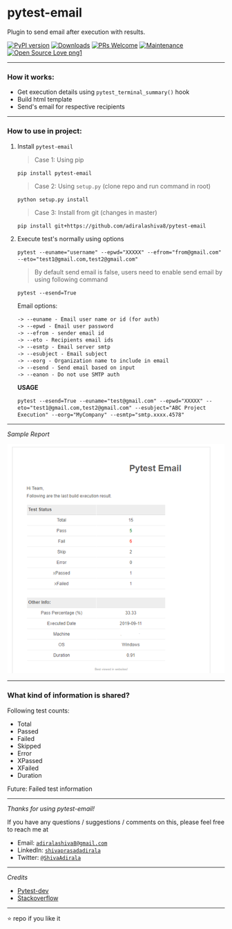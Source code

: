 # pytest-email


Plugin to send email after execution with results.

[![PyPI version](https://badge.fury.io/py/pytest-email.svg)](https://badge.fury.io/py/pytest-email)
[![Downloads](https://pepy.tech/badge/pytest-email)](https://pepy.tech/project/pytest-email)
[![PRs Welcome](https://img.shields.io/badge/PRs-welcome-brightgreen.svg?style=flat-square)]()
[![Maintenance](https://img.shields.io/badge/Maintained%3F-yes-green.svg)]()
[![Open Source Love png1](https://badges.frapsoft.com/os/v1/open-source.png?v=103)]()

---

### How it works:

 - Get execution details using  `pytest_terminal_summary()` hook
 - Build html template
 - Send's email for respective recipients

---

### How to use in project:

1. Install `pytest-email`

   > Case 1: Using pip
   ```
   pip install pytest-email
   ```
   
   > Case 2: Using `setup.py` (clone repo and run command in root)
   ```
   python setup.py install
   ```

   > Case 3: Install from git (changes in master)
   ```
   pip install git+https://github.com/adiralashiva8/pytest-email
   ```

2. Execute test's normally using options

    ```
    pytest --euname="username" --epwd="XXXXX" --efrom="from@gmail.com" --eto="test1@gmail.com,test2@gmail.com"
    ```

    > By default send email is false, users need to enable send email by using following command 
    ```
    pytest --esend=True
    ```

    Email options:
    ```
    -> --euname - Email user name or id (for auth)
    -> --epwd - Email user password
    -> --efrom - sender email id
    -> --eto - Recipients email ids
    -> --esmtp - Email server smtp
    -> --esubject - Email subject
    -> --eorg - Organization name to include in email
    -> --esend - Send email based on input
    -> --eanon - Do not use SMTP auth
    ```

    __USAGE__
    ```
    pytest --esend=True --euname="test@gmail.com" --epwd="XXXXX" --eto="test1@gmail.com,test2@gmail.com" --esubject="ABC Project Execution" --eorg="MyCompany" --esmtp="smtp.xxxx.4578"
    ```
---

*Sample Report*

<img src="pytest_email.jpg" alt="pytest_email.jpg">

---

### What kind of information is shared?

Following test counts:
- Total
- Passed
- Failed
- Skipped
- Error
- XPassed
- XFailed
- Duration

Future: Failed test information

---

*Thanks for using pytest-email!*

If you have any questions / suggestions / comments on this, please feel free to reach me at

 - Email: <a href="mailto:adiralashiva8@gmail.com?Subject=Pytest%20Email" target="_blank">`adiralashiva8@gmail.com`</a> 
 - LinkedIn: <a href="https://www.linkedin.com/in/shivaprasadadirala/" target="_blank">`shivaprasadadirala`</a>
 - Twitter: <a href="https://twitter.com/ShivaAdirala" target="_blank">`@ShivaAdirala`</a>

---

*Credits*

 - [Pytest-dev](https://github.com/pytest-dev)
 - [Stackoverflow](https://stackoverflow.com/questions/tagged/pytest)

---

 :star: repo if you like it
